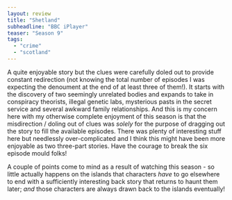 ```yaml
---
layout: review
title: "Shetland"
subheadline: "BBC iPlayer"
teaser: "Season 9"
tags:
  - "crime"
  - "scotland"
---
```


A quite enjoyable story but the clues were carefully doled out to provide constant redirection
(not knowing the total number of episodes I was expecting the denoument at the end of at least
three of them!). It starts with the discovery of two seemingly unrelated bodies and expands to
take in conspiracy theorists, illegal genetic labs, mysterious pasts in the secret service
and several awkward family relationships. And this is my concern here with my otherwise
complete enjoyment of this season is that the misdirection / doling out of clues was *solely*
for the purpose of dragging out the story to fill the available episodes. There was plenty of
interesting stuff here but needlessly over-complicated and I think this might have been
more enjoyable as two three-part stories. Have the courage to break the six episode mould folks!

A couple of points come to mind as a result of watching this season - so little actually happens
on the islands that characters _have_ to go elsewhere to end with a sufficiently interesting
back story that returns to haunt them later; *and* those characters are always drawn back to
the islands eventually!
